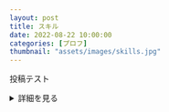 ```yaml
---
layout: post
title: スキル
date: 2022-08-22 10:00:00
categories: [プロフ]
thumbnail: "assets/images/skills.jpg"
---
```


投稿テスト

<details><summary>詳細を見る</summary>

詳しい中身

```rb
puts 'Hello, World'
```
</details>